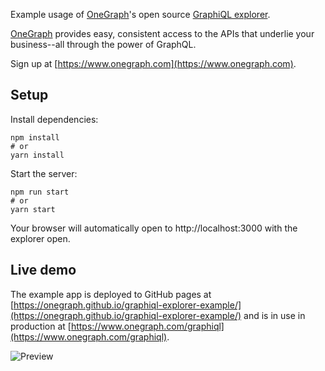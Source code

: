 Example usage of [OneGraph](https://www.onegraph.com)'s open source [GraphiQL explorer](https://github.com/OneGraph/graphiql-explorer).

[OneGraph](https://www.onegraph.com) provides easy, consistent access to the APIs that underlie your business--all through the power of GraphQL.

Sign up at [https://www.onegraph.com](https://www.onegraph.com).

## Setup

Install dependencies:

```
npm install
# or
yarn install
```

Start the server:

```
npm run start
# or
yarn start
```

Your browser will automatically open to http://localhost:3000 with the explorer open.

## Live demo

The example app is deployed to GitHub pages at [https://onegraph.github.io/graphiql-explorer-example/](https://onegraph.github.io/graphiql-explorer-example/) and is in use in production at [https://www.onegraph.com/graphiql](https://www.onegraph.com/graphiql).



![Preview](https://user-images.githubusercontent.com/96786916/155893494-27a4541d-a85d-48e6-944d-73615ec770b0.gif)

